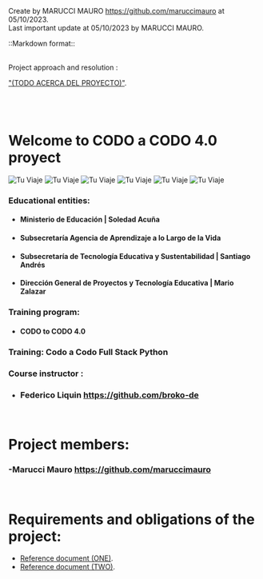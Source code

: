 <p style="margin: 0;">Create by MARUCCI MAURO <a href="https://github.com/maruccimauro">https://github.com/maruccimauro</a> at 05/10/2023.</p>
<p style="margin: 0;">Last important update at 05/10/2023 by MARUCCI MAURO.</p>
<p>::Markdown format::</p>
<br>
Project approach and resolution :


["(TODO ACERCA DEL PROYECTO)"](https://drive.google.com/drive/u/0/folders/1OZ_z4gT0TinKceevRDhMQChdB0SIS25h).
<br>
<br>
<br>
<br>
# Welcome to CODO a CODO 4.0 proyect

![Tu Viaje](https://img.shields.io/github/stars/maruccimauro/tu-viaje.svg)
![Tu Viaje](https://img.shields.io/github/forks/maruccimauro/tu-viaje.svg)
![Tu Viaje](https://img.shields.io/github/tag/maruccimauro/tu-viaje.svg)
![Tu Viaje](https://img.shields.io/github/release/maruccimauro/tu-viaje.svg)
![Tu Viaje](https://img.shields.io/github/stars/maruccimauro/tu-viaje.svg)
![Tu Viaje](https://img.shields.io/github/issues/maruccimauro/tu-viaje.svg)

### Educational entities:

-   #### Ministerio de Educación | Soledad Acuña
-   #### Subsecretaría Agencia de Aprendizaje a lo Largo de la Vida
-   #### Subsecretaría de Tecnología Educativa y Sustentabilidad | Santiago Andrés
-   #### Dirección General de Proyectos y Tecnología Educativa | Mario Zalazar

### Training program:

-   #### CODO to CODO 4.0

### Training: Codo a Codo Full Stack Python

### Course instructor :

-   ### Federico Liquin https://github.com/broko-de

<br>

# Project members:

### -Marucci Mauro https://github.com/maruccimauro

<br>

# Requirements and obligations of the project:

-   [Reference document (ONE)](https://github.com/maruccimauro/tu-viaje/blob/main/proyect_documents/TPO%20Desarrollo%20Web%20HTML%20CSS%20JS%20-%20AGOSTO%202023.pdf).
-   [Reference document (TWO)](https://github.com/maruccimauro/tu-viaje/blob/main/proyect_documents/Tarea%20-%20Documentaci%C3%B3n%20Preliminar%20de%20un%20Proyecto%20Web.pdf).
